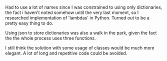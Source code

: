 Had to use a lot of names since I was constrained to using only dictionaries, the fact i haven't noted somehow until the very last moment, so I researched implementation of 'lambdas' in Python. Turned out to be a pretty easy thing to do.

Using json to store dictionaries was also a walk in the park, given the fact the the whole process uses three functions.

I still think the solution with some usage of classes would be much more elegant. A lot of long and repetitive code could be avoided.